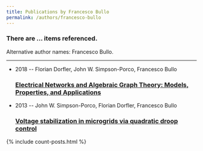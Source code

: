 ```yaml
---
title: Publications by Francesco Bullo
permalink: /authors/francesco-bullo
---
```


<h3 id="number-posts">There are ... items referenced.</h3>
<p id='info-authors'>Alternative author names: Francesco Bullo.</p>
<hr />
<ul class="post-list">
<li><span class='post-meta'>2018 -- Florian Dorfler, John W. Simpson-Porco, Francesco Bullo</span><h3><a class='post-link' href="{{ site.baseurl }}/electrical-networks-and-algebraic-graph-theory-models-properties-and-applications">Electrical Networks and Algebraic Graph Theory: Models, Properties, and Applications</a></h3></li>
<li><span class='post-meta'>2013 -- John W. Simpson-Porco, Florian Dorfler, Francesco Bullo</span><h3><a class='post-link' href="{{ site.baseurl }}/voltage-stabilization-in-microgrids-via-quadratic-droop-control">Voltage stabilization in microgrids via quadratic droop control</a></h3></li>

</ul>
{% include count-posts.html %}
